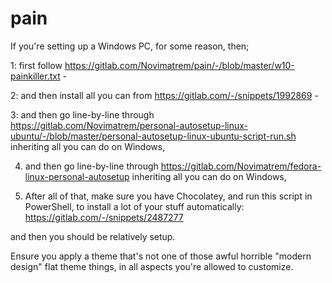 # pain

If you're setting up a Windows PC, for some reason, then;

1: first follow https://gitlab.com/Novimatrem/pain/-/blob/master/w10-painkiller.txt - 

2: and then install all you can from https://gitlab.com/-/snippets/1992869 -

3: and then go line-by-line through https://gitlab.com/Novimatrem/personal-autosetup-linux-ubuntu/-/blob/master/personal-autosetup-linux-ubuntu-script-run.sh inheriting all you can do on Windows,

4. and then go line-by-line through https://gitlab.com/Novimatrem/fedora-linux-personal-autosetup inheriting all you can do on Windows,

5. After all of that, make sure you have Chocolatey, and run this script in PowerShell, to install a lot of your stuff automatically: https://gitlab.com/-/snippets/2487277

and then you should be relatively setup.

Ensure you apply a theme that's not one of those awful horrible "modern design" flat theme things, in all aspects you're allowed to customize. 

